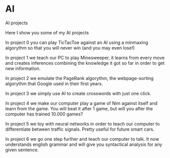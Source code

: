 # AI
AI projects

Here I show you some of my AI projects

In project 0 you can play TicTacToe against an AI using a minmaxing algorythm so that you will never win (and you may even lose!)

In project 1 we teach our PC to play Minesweeper, it learns from every move and creates inferences combining the knowledge it got so far in order to get new information.

In project 2 we emulate the PageRank algorythm, the webpage-sorting algorythm that Google used in their first years.

In project 3 we simply use AI to create crosswords with just one click.

In project 4 we make our computer play a game of Nim against itself and learn from the game. You will beat it after 1 game, but will you after the computer has trained 10.000 games?

In project 5 we toy with neural networks in order to teach our computer to differentiate between traffic signals. Pretty useful for future smart cars.

In project 6 we go one step further and teach our computer to talk. It now understands english grammar and will give you syntactical analysis for any given sentence.
